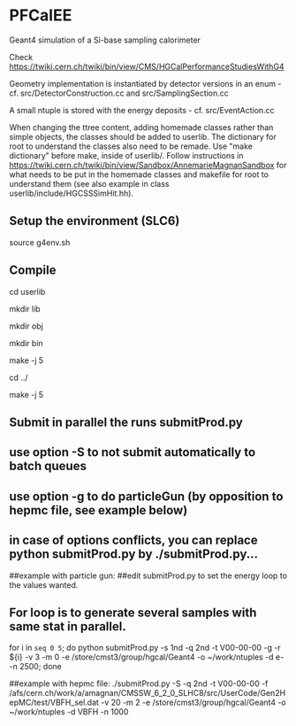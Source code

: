 # PFCalEE

Geant4 simulation of a Si-base sampling calorimeter

Check https://twiki.cern.ch/twiki/bin/view/CMS/HGCalPerformanceStudiesWithG4

Geometry implementation is instantiated by detector versions in an enum - cf. src/DetectorConstruction.cc and src/SamplingSection.cc

A small ntuple is stored with the energy deposits - cf. src/EventAction.cc 

When changing the ttree content, adding homemade classes rather than
simple objects, the classes should be added to userlib. The dictionary
for root to understand the classes also need to be remade. Use "make
dictionary" before make, inside of userlib/. Follow instructions in
https://twiki.cern.ch/twiki/bin/view/Sandbox/AnnemarieMagnanSandbox
for what needs to be put in the homemade classes and makefile for root to
understand them (see also example in class userlib/include/HGCSSSimHit.hh).

## Setup the environment (SLC6)

source g4env.sh

## Compile
cd userlib

mkdir lib

mkdir obj

mkdir bin

make -j 5

cd ../

make -j 5

## Submit in parallel the runs submitProd.py
## use option -S to not submit automatically to batch queues
## use option -g to do particleGun (by opposition to hepmc file, see example below)
## in case of options conflicts, you can replace python submitProd.py by ./submitProd.py...

##example with particle gun:
##edit submitProd.py to set the energy loop to the values wanted.
## For loop is to generate several samples with same stat in parallel.
for i in `seq 0 5`; do python submitProd.py -s 1nd -q 2nd -t V00-00-00 -g -r ${i} -v 3 -m 0 -e /store/cmst3/group/hgcal/Geant4 -o ~/work/ntuples -d e- -n 2500; done

##example with hepmc file:
./submitProd.py -S -q 2nd -t V00-00-00 -f /afs/cern.ch/work/a/amagnan/CMSSW_6_2_0_SLHC8/src/UserCode/Gen2HepMC/test/VBFH_sel.dat  -v 20 -m 2 -e /store/cmst3/group/hgcal/Geant4 -o ~/work/ntuples -d VBFH -n 1000